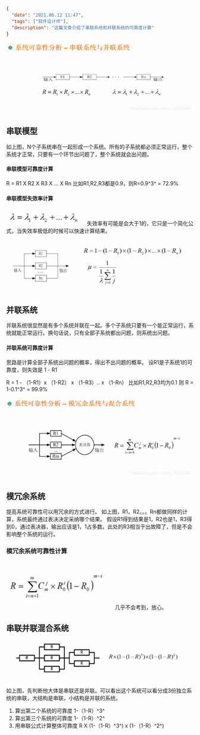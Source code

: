 ```json
{
  "date": "2021.06.12 11:47",
  "tags": ["软件设计师"],
  "description": "这篇文章介绍了串联系统和并联系统的可靠度计算"
}
```


![在这里插入图片描述](../../../assets/content/ruankao/sjs/2.18/01.png)
## 串联模型
如上图，N个子系统串在一起形成一个系统。所有的子系统都必须正常运行，整个系统才正常，只要有一个环节出问题了，整个系统就会出问题。

#### 串联模型可靠度计算
R = R1 X R2 X R3 X ... X Rn
比如R1,R2,R3都是0.9，则R=0.9^3^ = 72.9%

#### 串联模型失效率计算
![在这里插入图片描述](../../../assets/content/ruankao/sjs/2.18/02.png)
失效率有可能是会大于1的，它只是一个简化公式，当失效率极低的时候可以快速计算结果。

![在这里插入图片描述](../../../assets/content/ruankao/sjs/2.18/03.png)
## 并联系统
并联系统很显然是有多个系统并联在一起。多个子系统只要有一个能正常运行，系统就能正常运行。换句话说，只有全部子系统都出问题，则系统出问题。
#### 并联系统可靠度计算
思路是计算全部子系统出问题的概率，得出不出问题的概率。
设R1是子系统1的可靠度，则失效是 1 - R1

R = 1 - （1-R1）x （1-R2） x （1-R3）.. x （1-Rn）
比如R1,R2,R3均为0.1 则 R = 1-0.1^3^ = 99.9%

![在这里插入图片描述](../../../assets/content/ruankao/sjs/2.18/04.png)
## 模冗余系统
提高系统可靠性可以用冗余的方式进行。
如上图，R1，R2。。。Rn都做同样的计算，系统最终通过表决决定采纳哪个结果。
假设R1得到结果是1，R2也是1，R3得到0，通过表决器，输出应该是1，1占多数。此处的R3相当于出故障了，但是不会影响整个系统的运行。

### 模冗余系统可靠性计算
![在这里插入图片描述](../../../assets/content/ruankao/sjs/2.18/05.png)
几乎不会考到，放心。

## 串联并联混合系统
![在这里插入图片描述](../../../assets/content/ruankao/sjs/2.18/06.png)
如上图，先判断他大体是串联还是并联。可以看出这个系统可以看分成3份独立系统的串联，大结构是串联，小结构是并联的系统。
1. 算出第二个系统的可靠度 1-（1-R）^3^
2. 算出第三个系统的可靠度 1-（1-R）^2^
3. 用串联公式计算整体可靠度 R X (1-（1-R）^3^) x (1-（1-R）^2^)